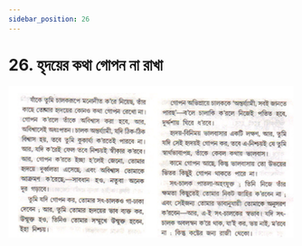 ```yaml
---
sidebar_position: 26
---
```



# 26.   হৃদয়ের কথা গোপন না রাখা

![হৃদয়ের কথা গোপন না রাখা](../../../static/img/bengali/verse26.png)